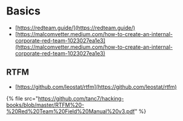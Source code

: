 # Basics

- [https://redteam.guide/](https://redteam.guide/)
- [https://malcomvetter.medium.com/how-to-create-an-internal-corporate-red-team-1023027ea1e3](https://malcomvetter.medium.com/how-to-create-an-internal-corporate-red-team-1023027ea1e3)




## RTFM

- [https://github.com/leostat/rtfm](https://github.com/leostat/rtfm)

{% file src="https://github.com/tanc7/hacking-books/blob/master/RTFM%20-%20Red%20Team%20Field%20Manual%20v3.pdf" %}
